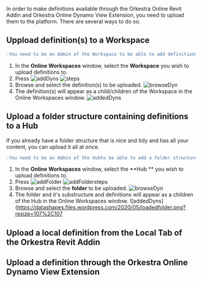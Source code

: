 In order to make definitions available through the Orkestra Online Revit Addin and Orkestra Online Dynamo View Extension, you need to upload them to the platform. There are several ways to do so.

## Uppload definition(s) to a Workspace
```diff
-You need to be an Admin of the Workspace to be able to add definitions to it.-
```
1. In the **Online Workspaces** window, select the **Workspace** you wish to upload definitions to.
2. Press ![addDyns](https://datashapes.files.wordpress.com/2020/05/adddyns.png?)
![steps](https://datashapes.files.wordpress.com/2020/05/adddynssteps.png?)
3. Browse and select the definition(s) to be uploaded.
![browseDyn](https://datashapes.files.wordpress.com/2020/05/browsedyn.png?)
4. The definition(s) will appear as a child/children of the Workspace in the Online Workspaces window.
![addedDyns](https://datashapes.files.wordpress.com/2020/05/addeddyns.png?)

## Upload a folder structure containing definitions to a Hub

If you already have a folder structure that is nice and tidy and has all your content, you can upload it all at once.
```diff
-You need to be an Admin of the Hubto be able to add a folder structure containing definitions to it.-
```
1. In the **Online Workspaces** window, select the **Hub ** you wish to upload definitions to.
2. Press ![addFolder](https://datashapes.files.wordpress.com/2020/05/uploadfolder.png?)
![addFoldersteps](https://datashapes.files.wordpress.com/2020/05/uploadfoldersteps.png?)
3. Browse and select the **folder** to be uploaded.
![browseDyn](https://datashapes.files.wordpress.com/2020/05/browsedynfolder.png?)
4. The folder and it's substructure and definitions will appear as a children of the Hub in the Online Workspaces window.
![addedDyns](https://datashapes.files.wordpress.com/2020/05/loadedfolder.png?resize=107%2C107

## Upload a local definition from the Local Tab of the Orkestra Revit Addin

## Upload a definition through the Orkestra Online Dynamo View Extension